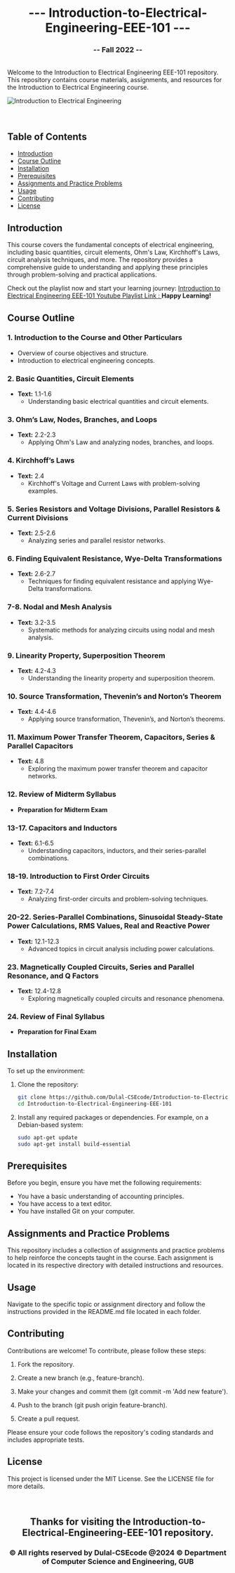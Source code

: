 <h1 align="center">--- Introduction-to-Electrical-Engineering-EEE-101 ---</h1>  
<h3 align="center">-- Fall 2022 --</h3>  
<br />  
Welcome to the Introduction to Electrical Engineering EEE-101 repository. This repository contains course materials, assignments, and resources for the Introduction to Electrical Engineering course.  
<br />  
<img/>

![Introduction to Electrical Engineering](eee101banner.PNG)
  
<br />  

## Table of Contents
- [Introduction](#introduction)
- [Course Outline](#course-outline)
- [Installation](#installation)
- [Prerequisites](#prerequisites)
- [Assignments and Practice Problems](#assignments-and-practice-problems)
- [Usage](#usage)
- [Contributing](#contributing)
- [License](#license)

## Introduction

This course covers the fundamental concepts of electrical engineering, including basic quantities, circuit elements, Ohm's Law, Kirchhoff's Laws, circuit analysis techniques, and more. The repository provides a comprehensive guide to understanding and applying these principles through problem-solving and practical applications.

Check out the playlist now and start your learning journey: [Introduction to Electrical Engineering EEE-101 Youtube Playlist Link : ](https://youtube.com/playlist?list=YourPlaylistLinkHere)
**Happy Learning!**

## Course Outline

### 1. Introduction to the Course and Other Particulars
- Overview of course objectives and structure.
- Introduction to electrical engineering concepts.

### 2. Basic Quantities, Circuit Elements
- **Text:** 1.1-1.6
  - Understanding basic electrical quantities and circuit elements.

### 3. Ohm’s Law, Nodes, Branches, and Loops
- **Text:** 2.2-2.3
  - Applying Ohm's Law and analyzing nodes, branches, and loops.

### 4. Kirchhoff’s Laws
- **Text:** 2.4
  - Kirchhoff's Voltage and Current Laws with problem-solving examples.

### 5. Series Resistors and Voltage Divisions, Parallel Resistors & Current Divisions
- **Text:** 2.5-2.6
  - Analyzing series and parallel resistor networks.

### 6. Finding Equivalent Resistance, Wye-Delta Transformations
- **Text:** 2.6-2.7
  - Techniques for finding equivalent resistance and applying Wye-Delta transformations.

### 7-8. Nodal and Mesh Analysis
- **Text:** 3.2-3.5
  - Systematic methods for analyzing circuits using nodal and mesh analysis.

### 9. Linearity Property, Superposition Theorem
- **Text:** 4.2-4.3
  - Understanding the linearity property and superposition theorem.

### 10. Source Transformation, Thevenin’s and Norton’s Theorem
- **Text:** 4.4-4.6
  - Applying source transformation, Thevenin’s, and Norton’s theorems.

### 11. Maximum Power Transfer Theorem, Capacitors, Series & Parallel Capacitors
- **Text:** 4.8
  - Exploring the maximum power transfer theorem and capacitor networks.

### 12. Review of Midterm Syllabus
- **Preparation for Midterm Exam**

### 13-17. Capacitors and Inductors
- **Text:** 6.1-6.5
  - Understanding capacitors, inductors, and their series-parallel combinations.

### 18-19. Introduction to First Order Circuits
- **Text:** 7.2-7.4
  - Analyzing first-order circuits and problem-solving techniques.

### 20-22. Series-Parallel Combinations, Sinusoidal Steady-State Power Calculations, RMS Values, Real and Reactive Power
- **Text:** 12.1-12.3
  - Advanced topics in circuit analysis including power calculations.

### 23. Magnetically Coupled Circuits, Series and Parallel Resonance, and Q Factors
- **Text:** 12.4-12.8
  - Exploring magnetically coupled circuits and resonance phenomena.

### 24. Review of Final Syllabus
- **Preparation for Final Exam**

## Installation

To set up the environment:

1. Clone the repository:
   ```bash
   git clone https://github.com/Dulal-CSEcode/Introduction-to-Electrical-Engineering-EEE-101.git
   cd Introduction-to-Electrical-Engineering-EEE-101
2. Install any required packages or dependencies. For example, on a Debian-based system:

    ```bash
    sudo apt-get update
    sudo apt-get install build-essential
    ```

## Prerequisites

Before you begin, ensure you have met the following requirements:

- You have a basic understanding of accounting principles.
- You have access to a text editor.
- You have installed Git on your computer.

## Assignments and Practice Problems

This repository includes a collection of assignments and practice problems to help reinforce the concepts taught in the course. Each assignment is located in its respective directory with detailed instructions and resources.

## Usage

Navigate to the specific topic or assignment directory and follow the instructions provided in the README.md file located in each folder.

## Contributing
Contributions are welcome! To contribute, please follow these steps:

1. Fork the repository.

2. Create a new branch (e.g., feature-branch).

3. Make your changes and commit them (git commit -m 'Add new feature').

4. Push to the branch (git push origin feature-branch).

5. Create a pull request.

Please ensure your code follows the repository's coding standards and includes appropriate tests.

## License
This project is licensed under the MIT License. See the LICENSE file for more details.

<br/>
<h2 align="center"> Thanks for visiting the Introduction-to-Electrical-Engineering-EEE-101 repository.</h2>
<h3 align="center">© All rights reserved by Dulal-CSEcode @2024 © Department of Computer Science and Engineering, GUB </h3>
